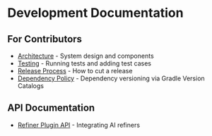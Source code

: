 # Development Documentation

## For Contributors
- [Architecture](architecture.md) - System design and components
- [Testing](testing.md) - Running tests and adding test cases
- [Release Process](release-process.md) - How to cut a release
- [Dependency Policy](dependency-policy.md) - Dependency versioning via Gradle Version Catalogs

## API Documentation
- [Refiner Plugin API](../api/refiner-plugin.md) - Integrating AI refiners
